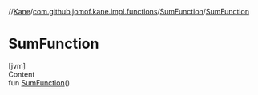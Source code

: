 //[Kane](../../index.md)/[com.github.jomof.kane.impl.functions](../index.md)/[SumFunction](index.md)/[SumFunction](-sum-function.md)



# SumFunction  
[jvm]  
Content  
fun [SumFunction](-sum-function.md)()  



